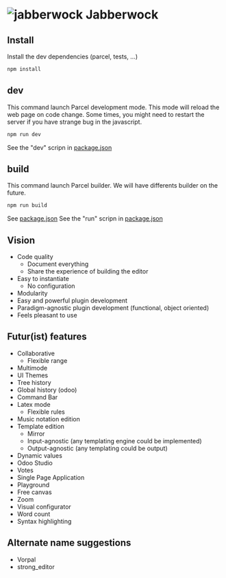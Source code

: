 # ![jabberwock](https://upload.wikimedia.org/wikipedia/commons/8/8a/Jabberwock_insignia.png) Jabberwock

## Install
Install the dev dependencies (parcel, tests, ...)
```bash
npm install
```

## dev
This command launch Parcel development mode. This mode will reload the web page on code change.
Some times, you might need to restart the server if you have strange bug in the javascript.
```bash
npm run dev
```
See the "dev" scripn in [package.json](./package.json)

## build
This command launch Parcel builder.
We will have differents builder on the future.
```bash
npm run build
```
See [package.json](./package.json)
See the "run" scripn in [package.json](./package.json)

## Vision
- Code quality
  - Document everything
  - Share the experience of building the editor
- Easy to instantiate
  - No configuration
- Modularity
- Easy and powerful plugin development
- Paradigm-agnostic plugin development (functional, object oriented)
- Feels pleasant to use

## Futur(ist) features
- Collaborative
  - Flexible range
- Multimode
- UI Themes
- Tree history
- Global history (odoo)
- Command Bar
- Latex mode
  - Flexible rules
- Music notation edition
- Template edition
  - Mirror
  - Input-agnostic (any templating engine could be implemented)
  - Output-agnostic (any templating could be output)
- Dynamic values
- Odoo Studio
- Votes
- Single Page Application
- Playground
- Free canvas
- Zoom
- Visual configurator
- Word count
- Syntax highlighting

## Alternate name suggestions
- Vorpal
- strong_editor

